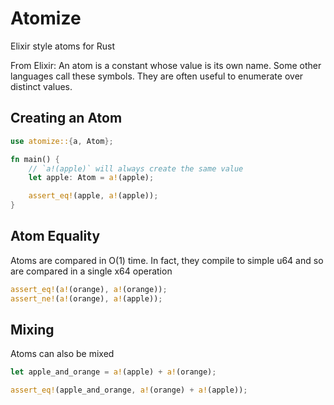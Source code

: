 # Atomize

Elixir style atoms for Rust

From Elixir:
An atom is a constant whose value is its own name.
Some other languages call these symbols.
They are often useful to enumerate over distinct values.

## Creating an Atom

```rs
use atomize::{a, Atom};

fn main() {
    // `a!(apple)` will always create the same value
    let apple: Atom = a!(apple);

    assert_eq!(apple, a!(apple));
}
```

## Atom Equality

Atoms are compared in O(1) time.
In fact, they compile to simple u64 and so
are compared in a single x64 operation

```rs
assert_eq!(a!(orange), a!(orange));
assert_ne!(a!(orange), a!(apple));
```

## Mixing

Atoms can also be mixed

```rs
let apple_and_orange = a!(apple) + a!(orange);

assert_eq!(apple_and_orange, a!(orange) + a!(apple));
```
